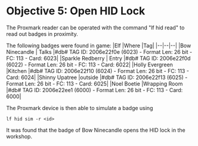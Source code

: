 # Objective 5: Open HID Lock
The Proxmark reader can be operated with the command "lf hid read" to read out badges in proximity.

The following badges were found in game:
|Elf  |Where  |Tag|
|--|--|--|
|Bow Ninecandle  | Talks |#db# TAG ID: 2006e22f0e (6023) - Format Len: 26 bit - FC: 113 - Card: 6023|
|Sparkle Redberry  | Entry  |#db# TAG ID: 2006e22f0d (6022) - Format Len: 26 bit - FC: 113 - Card: 6022|
|Holly Evergreen  |Kitchen |#db# TAG ID: 2006e22f10 (6024) - Format Len: 26 bit - FC: 113 - Card: 6024|
|Shinny Upatree  |outside  |#db# TAG ID: 2006e22f13 (6025) - Format Len: 26 bit - FC: 113 - Card: 6025|
|Noel Boetie  |Wrapping Room  |#db# TAG ID: 2006e22ee1 (6000) - Format Len: 26 bit - FC: 113 - Card: 6000|

The Proxmark device is then able to simulate a badge using 

    lf hid sim -r <id>

It was found that the badge of Bow Ninecandle opens the HID lock in the workshop.


<!--stackedit_data:
eyJoaXN0b3J5IjpbLTExMTI5NDg2ODIsLTE4MDU0NzQ5NjYsLT
QzNTY0ODQ5Niw2MjI5OTQ5NTVdfQ==
-->